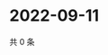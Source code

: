 # 2022-09-11

共 0 条

<!-- BEGIN WEIBO -->
<!-- 最后更新时间 Sun Sep 11 2022 08:30:54 GMT+0800 (China Standard Time) -->

<!-- END WEIBO -->

